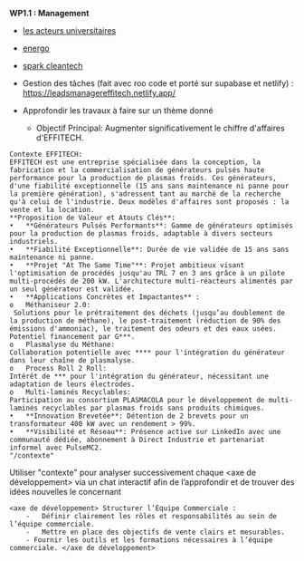**WP1.1 : Management**
- [les acteurs universitaires](https://plasmas-froids.cnrs.fr/2021/05/les-plasmas-dans-et-en-interaction-avec-les-liquides/)

- [energo](https://www.lesechos.fr/weekend/planete/energo-revolutionne-la-production-du-biogaz-et-de-la-chimie-verte-1915210)

- [spark cleantech](https://satt-paris-saclay.fr/vitrine-technologique/spark/)
-	Gestion des tâches (fait avec roo code et porté sur supabase et netlify) :  https://leadsmanagereffitech.netlify.app/ 
-	Approfondir les travaux à faire sur un thème donné
    - Objectif Principal: Augmenter significativement le chiffre d'affaires d'EFFITECH.


``` 
Contexte EFFITECH:
EFFITECH est une entreprise spécialisée dans la conception, la fabrication et la commercialisation de générateurs pulsés haute performance pour la production de plasmas froids. Ces générateurs, d'une fiabilité exceptionnelle (15 ans sans maintenance ni panne pour la première génération), s'adressent tant au marché de la recherche qu'à celui de l'industrie. Deux modèles d'affaires sont proposés : la vente et la location.
**Proposition de Valeur et Atouts Clés**:
•	**Générateurs Pulsés Performants**: Gamme de générateurs optimisés pour la production de plasmas froids, adaptable à divers secteurs industriels.
•	**Fiabilité Exceptionnelle**: Durée de vie validée de 15 ans sans maintenance ni panne.
•	**Projet "At The Same Time"**: Projet ambitieux visant l'optimisation de procédés jusqu'au TRL 7 en 3 ans grâce à un pilote multi-procédés de 200 kW. L'architecture multi-réacteurs alimentés par un seul générateur est validée.
•	**Applications Concrètes et Impactantes** :
o	Méthaniseur 2.0:
 Solutions pour le prétraitement des déchets (jusqu’au doublement de la production de méthane), le post-traitement (réduction de 90% des émissions d'ammoniac), le traitement des odeurs et des eaux usées. Potentiel financement par G***.
o	Plasmalyse du Méthane: 
Collaboration potentielle avec **** pour l'intégration du générateur dans leur chaîne de plasmalyse.
o	Process Roll 2 Roll: 
Intérêt de *** pour l'intégration du générateur, nécessitant une adaptation de leurs électrodes.
o	Multi-laminés Recyclables: 
Participation au consortium PLASMACOLA pour le développement de multi-laminés recyclables par plasmas froids sans produits chimiques.
•	**Innovation Brevetée**: Détention de 2 brevets pour un transformateur 400 kW avec un rendement > 99%.
•	**Visibilité et Réseau**: Présence active sur LinkedIn avec une communauté dédiée, abonnement à Direct Industrie et partenariat informel avec PulseMC2.
"/contexte"
```
Utiliser "contexte" pour analyser successivement chaque <axe de développement> via un chat interactif afin de l’approfondir et de trouver des idées nouvelles le concernant
```
<axe de développement> Structurer l’Équipe Commerciale :
    -	Définir clairement les rôles et responsabilités au sein de l’équipe commerciale.
    -	Mettre en place des objectifs de vente clairs et mesurables.
    - Fournir les outils et les formations nécessaires à l’équipe commerciale. </axe de développement>
```
